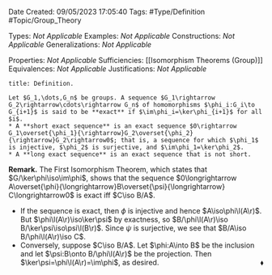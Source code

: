 <div class="topSpace"></div>

Date Created: 09/05/2023 17:05:40
Tags: #Type/Definition #Topic/Group_Theory

Types: _Not Applicable_
Examples: _Not Applicable_
Constructions: _Not Applicable_
Generalizations: _Not Applicable_

Properties: _Not Applicable_
Sufficiencies: [[Isomorphism Theorems (Group)]]
Equivalences: _Not Applicable_
Justifications: _Not Applicable_

``` ad-Definition
title: Definition.

Let $G_1,\dots,G_n$ be groups. A sequence $G_1\rightarrow G_2\rightarrow\cdots\rightarrow G_n$ of homomorphisms $\phi_i:G_i\to G_{i+1}$ is said to be **exact** if $\im\phi_i=\ker\phi_{i+1}$ for all $i$.
* A **short exact sequence** is an exact sequence $0\rightarrow G_1\overset{\phi_1}{\rightarrow}G_2\overset{\phi_2}{\rightarrow}G_2\rightarrow0$; that is, a sequence for which $\phi_1$ is injective, $\phi_2$ is surjective, and $\im\phi_1=\ker\phi_2$.
* A **long exact sequence** is an exact sequence that is not short.

```

<b>Remark.</b> The First Isomorphism Theorem, which states that $G/\ker\phi\iso\im\phi$, shows that the sequence $0\longrightarrow A\overset{\phi}{\longrightarrow}B\overset{\psi}{\longrightarrow} C\longrightarrow0$ is exact iff $C\iso B/A$.
* If the sequence is exact, then $\phi$ is injective and hence $A\iso\phi\l(A\r)$. But $\phi\l(A\r)\iso\ker\psi$ by exactness, so $B/\phi\l(A\r)\iso B/\ker\psi\iso\psi\l(B\r)$. Since $\psi$ is surjective, we see that $B/A\iso B/\phi\l(A\r)\iso C$.
* Conversely, suppose $C\iso B/A$. Let $\phi:A\into B$ be the inclusion and let $\psi:B\onto B/\phi\l(A\r)$ be the projection. Then $\ker\psi=\phi\l(A\r)=\im\phi$, as desired.<span style="float:right;">$\blacklozenge$</span>
